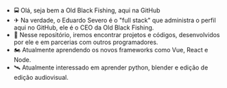 - 🚍 Olá, seja bem a Old Black Fishing, aqui na GitHub
- ✈  Na verdade, o Eduardo Severo é o "full stack" que administra o perfil aqui no GitHub, ele é o CEO da Old Black Fishing.
- 🛴 Nesse repositório, iremos encontrar projetos e códigos, desenvolvidos por ele e em parcerias com outros programadores.
- 🏍 Atualmente aprendendo os novos frameworks como Vue, React e Node. 
- 🛰 Atualmente interessado em aprender python, blender e edição de edição audiovisual.
